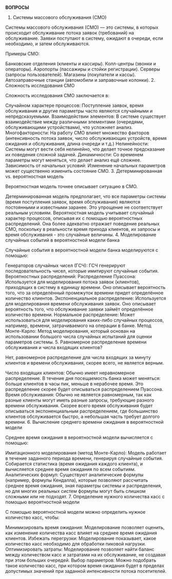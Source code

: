 **ВОПРОСЫ**

1. Системы массового обслуживания (СМО)

Системы массового обслуживания (СМО) — это системы, в которых происходит обслуживание потока заявок (требований) на обслуживание. Заявки поступают в систему, ожидают в очереди, если необходимо, и затем обслуживаются.

Примеры СМО:

Банковские отделения (клиенты и кассиры).
Колл-центры (звонки и операторы).
Аэропорты (пассажиры и стойки регистрации).
Серверы (запросы пользователей).
Магазины (покупатели и кассы).
Автозаправочные станции (автомобили и заправочные колонки).
2. Сложность исследования СМО

Сложность исследования СМО заключается в:

Случайном характере процессов: Поступление заявок, время обслуживания и другие параметры часто являются случайными и непредсказуемыми.
Взаимодействии элементов: В системе существует взаимодействие между различными элементами (очередями, обслуживающими устройствами), что усложняет анализ.
Многофакторности: На работу СМО влияет множество факторов (интенсивность потока заявок, число обслуживающих устройств, время ожидания и обслуживания, длина очереди и т.д.)
Нелинейности: Системы могут вести себя нелинейно, что делает точное предсказание их поведения сложной задачей.
Динамичности: Со временем параметры могут меняться, что делает анализ ещё сложнее.
Зависимость от начальных условий: Изменение начальных параметров может существенно изменить состояние СМО.
3. Детерминированная vs. вероятностная модель

Вероятностная модель точнее описывает ситуацию в СМО.

Детерминированная модель предполагает, что все параметры системы (время поступления заявок, время обслуживания) являются постоянными и известными заранее. Это упрощение не соответствует реальным условиям.
Вероятностная модель учитывает случайный характер процессов, описывая их с помощью вероятностных распределений. Она более адекватно отражает поведение реальных СМО, поскольку в реальности время прихода клиентов, их запросы и время обслуживания - это случайные величины.
4. Моделирование случайных событий в вероятностной модели банка

Случайные события в вероятностной модели банка моделируются с помощью:

Генераторов случайных чисел (ГСЧ): ГСЧ генерируют последовательность чисел, которые имитируют случайные события.
Вероятностных распределений:
Распределение Пуассона: Используется для моделирования потока заявок (клиентов), приходящих в систему в единицу времени. Оно описывает вероятность того, что за определённый промежуток времени придет определённое количество клиентов.
Экспоненциальное распределение: Используется для моделирования времени обслуживания заявок. Оно описывает вероятность того, что обслуживание заявки займёт определённое количество времени.
Нормальное распределение: Может использоваться для моделирования каких-либо случайных процессов, например, времени, затрачиваемого на операции в банке.
Метод Монте-Карло: Метод моделирования, который основан на использовании большого числа случайных испытаний для оценки параметров системы.
5. Равномерное распределение времени обслуживания и числа входящих клиентов?

Нет, равномерное распределение для числа входящих за минуту клиентов и времени обслуживания, скорее всего, не является верным.

Число входящих клиентов: Обычно имеет неравномерное распределение. В течение дня посещаемость банка может меняться: больше клиентов в часы пик, меньше в нерабочее время. Это распределение скорее будет описываться распределением Пуассона.
Время обслуживания: Обычно не является равномерным, так как разные клиенты могут иметь разные запросы, требующие разного времени обслуживания. Скорее всего время обслуживания будет описываться экспоненциальным распределением, где большинство клиентов обслуживается быстро, а небольшая часть требует долгого времени.
6. Вычисление среднего времени ожидания в вероятностной модели

Среднее время ожидания в вероятностной модели вычисляется с помощью:

Имитационного моделирования (метод Монте-Карло): Модель работает в течение заданного периода времени, генерируя случайные события. Собирается статистика (время ожидания каждого клиента), и вычисляется среднее время ожидания по всем событиям.
Аналитических формул: Существуют аналитические формулы (например, формулы Кендалла), которые позволяют рассчитать среднее время ожидания, зная параметры системы и распределения, но для многих реальных систем формулы могут быть слишком сложными или не подходят.
7. Определение нужного количества касс с помощью вероятностной модели

С помощью вероятностной модели можно определить нужное количество касс, чтобы:

Минимизировать время ожидания: Моделирование позволяет оценить, как изменение количества касс влияет на среднее время ожидания клиентов.
Избежать перегрузки: Моделирование показывает, какое количество касс необходимо для обработки пиковой нагрузки.
Оптимизировать затраты: Моделирование позволяет найти баланс между количеством касс и затратами на их обслуживание, не создавая при этом больших очередей.
Выбор параметров: Можно подобрать такое количество касс, при котором время ожидания будет в пределах допустимых значений при заданной интенсивности потока посетителей.
